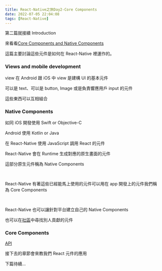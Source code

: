 ```yaml
---
title: React-Native之旅Day2-Core Components
date: 2022-07-05 22:04:08
tags: [React-Native]
---
```


第二篇就接續 Introduction

來看看[Core Components and Native Components](https://reactnative.dev/docs/intro-react-native-components)

這篇主要討論這些元件是如何在 React-Native 裡運作的。

<!--more-->

### Views and mobile development

view 在 Android 跟 iOS 中 view 是建構 UI 的基本元件

可以是 text、可以是 button, Image 或是負責響應用戶 input 的元件

這些東西可以互相組合

### Native Components

如同 iOS 開發使用 Swift or Objective-C

Android 使用 Kotlin or Java

在 React-Native 使用 JavaScript 調用 React 的元件

React-Native 會在 Runtime 生成對應的原生畫面的元件

這部分原生元件稱為 Native Components

<br>

React-Native 有著這些已經能馬上使用的元件可以用在 app 開發上的元件我們稱為 Core Components

<br> 

React-Native 也可以讓針對平台建立自己的 Native Components

也可以在[社區](https://reactnative.directory/)中尋找別人貢獻的元件

### Core Components

[API](https://reactnative.dev/docs/components-and-apis)

接下去的章節會來教我們 React 元件的應用

下篇待續...

